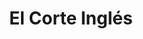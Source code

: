 ---
title: "El Corte Inglés"
url: /madrid/el-corte-ingles-calle-de-la-retama/
shop: grandes almacenes
---